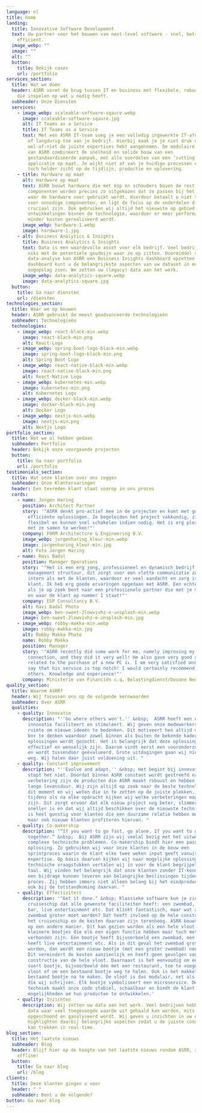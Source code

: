 ```yaml
---
language: nl
title: home
landing:
  title: Innovative Software Development
  text: Uw partner voor het bouwen van next-level software - snel, betrouwbaar en
    efficient.
  image_webp: ""
  image: ""
  alt: ""
  button:
    title: Bekijk cases
    url: /portfolio
services_section:
  title: Wat we doen
  header: ASRR vormt de brug tussen IT en business met flexibele, robuuste teams
    die inspelen op wat u nodig heeft.
  subheader: Onze Diensten
  services:
    - image_webp: scaleable-software-sqaure.webp
      image: scaleable-software-sqaure.jpg
      alt: IT Teams as a Service
      title: IT Teams as a Service
      text: Met een ASRR IT-team voeg je een volledig ingewerkte IT-afdeling tijdelijk
        of langdurig toe aan je bedrijf. Hierbij maak je je niet druk over of je
        wel-of-niet de juiste expertises hebt aangenomen. De modulaire aanpak
        van ASRR combineert de snelheid en solide bouw van een
        gestandaardiseerde aanpak, met alle voordelen van een ‘cutting edge’
        applicatie op maat. Je wijkt niet af van je huidige processen en houdt
        toch helder zicht op de tijdlijn, productie en oplevering.
    - title: Hardware op maat
      alt: Hardware op maat
      text: ASRR bouwt hardware die met kop en schouders boven de rest uitsteekt. De
        componenten worden precies zo uitgekozen dat ze passen bij het proces
        waar de hardware voor gebruikt wordt. Hierdoor betaalt u niet te veel
        voor onnodige componenten, en ligt de focus op de onderdelen die
        cruciaal zijn. Ook gebruiken wij altijd het nieuwste op gebied van
        ontwikkelingen binnen de technologie, waardoor er meer performance voor
        minder kosten gerealiseerd wordt.
      image_webp: hardware-1.webp
      image: hardware-1.jpg
    - alt: Business Analytics & Insights
      title: Business Analytics & Insights
      text: Data is een waardevolle asset voor elk bedrijf. Veel bedrijven doen echter
        niks met de potentiele goudmijn waar ze op zitten. Doormiddel van een
        data-analyse kan ASRR een Business Insights dashboard opzetten. In zo’n
        dashboard kunt u de belangrijkste aspecten van uw dataset in een
        oogopslag zien. We zetten uw (legacy) data aan het werk.
      image_webp: data-analytics-square.webp
      image: data-analytics-square.jpg
  button:
    title: Ga naar diensten
    url: /diensten
technologies_section:
  title: Waar we op bouwen
  header: ASRR gebruikt de meest geadvanceerde technologieën
  subheader: Technologieën
  technologies:
    - image_webp: react-black-min.webp
      image: react-black-min.png
      alt: React-Logo
    - image_webp: spring-boot-logo-black-min.webp
      image: spring-boot-logo-black-min.png
      alt: Spring Boot Logo
    - image_webp: react-native-black-min.webp
      image: react-native-black-min.png
      alt: React-Native Logo
    - image_webp: kubernetes-min.webp
      image: kubernetes-min.png
      alt: Kubernetes Logo
    - image_webp: docker-black-min.webp
      image: docker-black-min.png
      alt: Docker Logo
    - image_webp: nextjs-min.webp
      image: nextjs-min.png
      alt: Nextjs Logo
portfolio_section:
  title: Wat we al hebben gedaan
  subheader: Portfolio
  header: Bekijk onze voorgaande projecten
  button:
    title: Ga naar portfolio
    url: /portfolio
testimonials_section:
  title: Wat onze klanten over ons zeggen
  subheader: Onze Klantervaringen
  header: Een tevreden klant staat voorop in ons proces
  cards:
    - name: Jorgen Haring
      position: Architect Partner
      story: '"ASRR denkt pro-actief mee in de projecten en komt met goede en
        efficiënte oplossingen. Ze begeleiden het project vakkundig, zijn heel
        flexibel en kunnen snel schakelen indien nodig. Het is erg plezierig om
        met ze samen te werken!"'
      company: FORM Architecture & Engineering B.V.
      image_webp: jorgenharing_kleur-min.webp
      image: jorgenharing_kleur-min.jpg
      alt: Foto Jorgen Haring
    - name: Ravi Badal
      position: Manager Operations
      story: '"Het is een erg jong, professioneel en dynamisch bedrijf met een flat
        management structuur, dit zorgt voor een vlotte communicatie zowel
        intern als met de klanten, waardoor er veel aandacht en zorg is voor de
        klant. Ik heb erg goede ervaringen opgedaan met ASRR. Een echte aanrader
        als je op zoek bent naar een professionele partner die met je meedenkt
        en waar de klant op nummer 1 staat!"'
      company: ESP Consultancy B.V.
      alt: Ravi Badal Photo
      image_webp: ben-sweet-2lowvivhz-e-unsplash-min.webp
      image: ben-sweet-2lowvivhz-e-unsplash-min.jpg
    - image_webp: robby-makka-min.webp
      image: robby-makka-min.jpg
      alt: Robby Makka Photo
      name: Robby Makka
      position: Manager
      story: '"ASRR recently did some work for me, namely improving my internet
        connection, and they did it very well! He also gave very good advise
        related to the purchase of a new PC 👍. I am very satisfied and would
        say that his service is top notch! I would certainly recommend him to
        others. Knowledge and experience!"'
      company: Ministerie van Financiën c.q. Belastingdienst/Douane Nederland
quality_section:
  title: Waarom ASRR?
  header: Wij focussen ons op de volgende kernwaarden
  subheader: Over ASRR
  qualities:
    - quality: Innovatie
      description: "''Go where others won't.'' &nbsp;  ASRR heeft een open cultuur die
        innovatie faciliteert en stimuleert. Wij geven onze medewerkers alle
        ruimte om nieuwe ideeën te bedenken. Dit motiveert hen altijd out of the
        box te denken waardoor zowel binnen als buiten de bekende kaders naar
        oplossingen wordt gezocht. Het is belangrijk dat deze oplossingen
        effectief en wenselijk zijn. Daarom vindt eerst een vooronderzoek plaats
        en wordt tussendoor geëvalueerd. Grote uitdagingen gaan wij niet uit de
        weg. Wij halen daar juist voldoening uit. "
    - quality: Constant improvement
      description: "''Evolve and adapt.'' &nbsp; Het begint bij innovatie, maar daar
        stopt het niet. Doordat binnen ASRR constant wordt gestreefd naar
        verbetering zijn de producten die ASRR maakt robuust en hebben die een
        lange levensduur. Wij zijn altijd op zoek naar de beste technologie van
        dit moment en wij weten die in te zetten op de juiste plekken. Zowel
        tijdens als na elke opdracht kijken wij welke verbeteringen mogelijk
        zijn. Dit zorgt ervoor dat elk nieuw project nog beter, slimmer en
        sneller is en dat wij altijd beschikken over de nieuwste technieken. Dit
        is heel gunstig voor klanten die een duurzame relatie hebben met ASRR,
        maar ook nieuwe klanten profiteren hiervan. "
    - quality: Co-makership
      description: "“If you want to go fast, go alone. If you want to go far, go
        together.” &nbsp;  Bij ASRR zijn wij veelal bezig met het uitwerken van
        complexe technische problemen. Co-makership biedt hier een passende
        oplossing. Zo gebruiken wij voor onze klanten in de bouw een
        sprintproces waarin de klant elke twee weken input geeft vanuit zijn
        expertise. Op basis daarvan kijken wij naar mogelijke oplossingen. De
        technische vraagstukken vertalen wij in voor de klant begrijpelijke
        taal. Wij vinden het belangrijk dat onze klanten zonder IT-kennis ook
        een bijdrage kunnen leveren aan belangrijke beslissingen tijdens het
        proces. Zij hebben immers niet alleen belang bij het eindproduct, maar
        ook bij de totstandkoming daarvan. "
    - quality: Effectiviteit
      description: '"Get it done." &nbsp; Klassieke software kun je zien als een groot
        cruiseschip dat alle gewenste faciliteiten heeft: een zwembad, bioscoop,
        bar, live entertainment etc. Dat klinkt fantastisch, maar wat als het
        zwembad groter moet worden? Dat heeft invloed op de hele constructie van
        het cruiseschip en de kosten daarvan zijn torenhoog. ASRR bouwt software
        op een andere manier. Dit kan gezien worden als een hele vloot met
        kleinere bootjes die elk een eigen functie hebben maar toch met elkaar
        verbonden zijn. Eén bootje heeft bijvoorbeeld een zwembad, een andere
        heeft live entertainment etc. Als in dit geval het zwembad groter moet
        worden, dan wordt een nieuw bootje (met een groter zwembad) neergezet.
        Dit vermindert de kosten aanzienlijk en heeft geen gevolgen voor de
        constructie van de hele vloot. Daarnaast is het eenvoudig om een ander
        soort bootje, bijvoorbeeld één met een restaurant, toe te voegen aan de
        vloot of om een bestaand bootje weg te halen. Ook is het makkelijk een
        bestaand bootje na te maken. De vloot is dus modulair, net als de code
        die wij schrijven. Elk bootje symboliseert een microservice. Deze
        techniek maakt onze code stabiel, schaalbaar en biedt de klant eindeloze
        mogelijkheden om hun producten te ontwikkelen.'
    - quality: Inzichten
      description: Wij zetten uw data aan het werk. Veel bedrijven hebben een hoop
        data waar veel toegevoegde waarde uit gehaald kan worden, mits het juist
        opgeschoond en ganalyseerd wordt. Wij geven u inzichten in uw data, en
        highlighten daarbij belangrijke aspecten zodat u de juiste conclusies
        kan trekken in real-time.
blog_section:
  title: Het laatste nieuws
  subheader: Blog
  header: Blijf hier op de hoogte van het laatste nieuws rondom ASRR, zowel on-als
    offline!
  button:
    title: Ga naar blog
    url: /blog
clients:
  title: Deze klanten gingen u voor
  header: " "
  subheader: Bent u de volgende?
button: Ga naar blog
---
```

